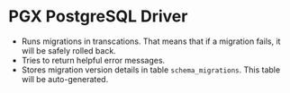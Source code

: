 # PGX PostgreSQL Driver

* Runs migrations in transcations.
  That means that if a migration fails, it will be safely rolled back.
* Tries to return helpful error messages.
* Stores migration version details in table ``schema_migrations``.
  This table will be auto-generated.
